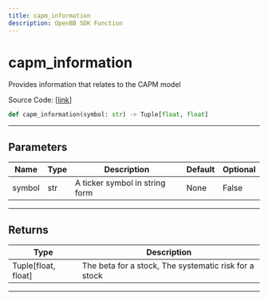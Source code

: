 ```yaml
---
title: capm_information
description: OpenBB SDK Function
---
```


# capm_information

Provides information that relates to the CAPM model

Source Code: [[link](https://github.com/OpenBB-finance/OpenBBTerminal/tree/main/openbb_terminal/stocks/quantitative_analysis/factors_model.py#L80)]

```python
def capm_information(symbol: str) -> Tuple[float, float]
```

---

## Parameters

| Name | Type | Description | Default | Optional |
| ---- | ---- | ----------- | ------- | -------- |
| symbol | str | A ticker symbol in string form | None | False |


---

## Returns

| Type | Description |
| ---- | ----------- |
| Tuple[float, float] | The beta for a stock, The systematic risk for a stock |
---

